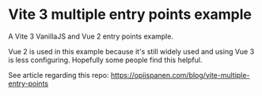 # Vite 3 multiple entry points example
A Vite 3 VanillaJS and Vue 2 entry points example.

Vue 2 is used in this example because it's still widely used and using Vue 3 is less configuring. Hopefully some people find this helpful.

See article regarding this repo: https://opiispanen.com/blog/vite-multiple-entry-points
